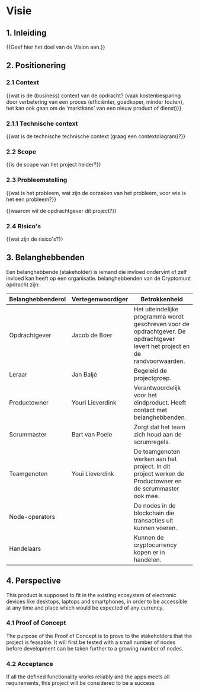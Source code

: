 # Visie

## 1. Inleiding
{{Geef hier het doel van de Vision aan.}}

## 2. Positionering

### 2.1 Context
{{wat is de (business) context van de opdracht?
(vaak kostenbesparing door verbetering van een proces (efficiënter, goedkoper, minder
fouten), het kan ook gaan om de ‘marktkans’ van een nieuw product of dienst)}}

### 2.1.1 Technische context
{{wat is de technische technische context (graag een contextdiagram)?}}

### 2.2 Scope
{{is de scope van het project helder?}}

### 2.3 Probleemstelling
{{wat is het probleem, wat zijn de oorzaken van het probleem, voor wie is het een probleem?}}

{{waarom wil de opdrachtgever dit project?}}

### 2.4 Risico's
{{wat zijn de risico's?}}

## 3. Belanghebbenden
Een belanghebbende (stakeholder) is iemand die invloed ondervint of zelf invloed kan heeft op een organisatie.
belanghebbenden van de Cryptomunt opdracht zijn:

|Belanghebbenderol   |   Vertegenwoordiger   |  Betrokkenheid   |
|     ---            |        ---            |       ---        |
| Opdrachtgever      | Jacob de Boer         | Het uiteindelijke programma wordt geschreven voor de opdrachtgever. De opdrachtgever levert het project en de randvoorwaarden. |
| Leraar             | Jan Baljé             | Begeleid de projectgroep. |
| Productowner       | Youri Lieverdink      | Verantwoordelijk voor het eindproduct. Heeft contact met belanghebbenden. |
| Scrummaster        | Bart van Poele        | Zorgt dat het team zich houd aan de scrumregels. |
| Teamgenoten        | Youi Lieverdink       | De teamgenoten werken aan het project. In dit project werken de Productowner en de scrummaster ook mee.|
| Node-operators     |                       | De nodes in de blockchain die transacties uit kunnen voeren. |
| Handelaars         |                       | Kunnen de cryptocurrency kopen er in handelen. |

## 4. Perspective
This product is supposed to fit in the existing ecosystem of electronic devices like desktops, laptops and smartphones, in order to be accessible at any time and place which would be expected of any currency.

### 4.1 Proof of Concept
The purpose of the Proof of Concept is to prove to the stakeholders that the project is feasable. It will first be tested with a small number of nodes before development can be taken further to a growing number of nodes.

### 4.2 Acceptance
If all the defined functionality works reliably and the apps meets all requirements, this project will be considered to be a success
